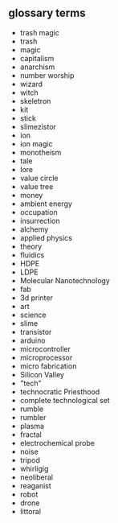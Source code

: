 ## glossary terms

- trash magic
- trash
- magic
- capitalism
- anarchism
- number worship
- wizard
- witch
- skeletron
- kit
- stick
- slimezistor
- ion
- ion magic
- monotheism
- tale
- lore
- value circle
- value tree
- money
- ambient energy
- occupation
- insurrection
- alchemy
- applied physics
- theory
- fluidics
- HDPE
- LDPE
- Molecular Nanotechnology
- fab
- 3d printer
- art
- science
- slime
- transistor
- arduino
- microcontroller
- microprocessor
- micro fabrication
- Silicon Valley
- "tech"
- technocratic Priesthood
- complete technological set
- rumble
- rumbler
- plasma
- fractal
- electrochemical probe
- noise
- tripod
- whirligig
- neoliberal
- reaganist
- robot
- drone
- littoral